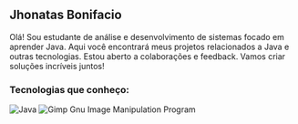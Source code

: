 ## Jhonatas Bonifacio
Olá! Sou estudante de análise e desenvolvimento de sistemas focado em aprender Java. Aqui você encontrará meus projetos relacionados a Java e outras tecnologias. Estou aberto a colaborações e feedback. Vamos criar soluções incríveis juntos!

### Tecnologias que conheço:
![Java](https://img.shields.io/badge/java-%23ED8B00.svg?style=for-the-badge&logo=openjdk&logoColor=white)
![Gimp Gnu Image Manipulation Program](https://img.shields.io/badge/Gimp-657D8B?style=for-the-badge&logo=gimp&logoColor=FFFFFF)


<!--
**jhowwboni/jhowwboni** is a ✨ _special_ ✨ repository because its `README.md` (this file) appears on your GitHub profile.

Here are some ideas to get you started:

- 🔭 I’m currently working on ...
- 🌱 I’m currently learning ...
- 👯 I’m looking to collaborate on ...
- 🤔 I’m looking for help with ...
- 💬 Ask me about ...
- 📫 How to reach me: ...
- 😄 Pronouns: ...
- ⚡ Fun fact: ...
-->
